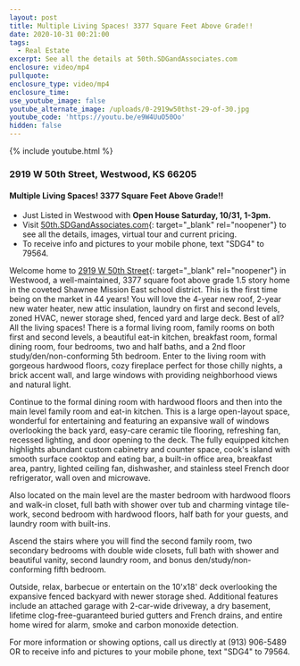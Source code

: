 ```yaml
---
layout: post
title: Multiple Living Spaces! 3377 Square Feet Above Grade!!
date: 2020-10-31 00:21:00
tags:
  - Real Estate
excerpt: See all the details at 50th.SDGandAssociates.com
enclosure: video/mp4
pullquote:
enclosure_type: video/mp4
enclosure_time:
use_youtube_image: false
youtube_alternate_image: /uploads/0-2919w50thst-29-of-30.jpg
youtube_code: 'https://youtu.be/e9W4UuO50Oo'
hidden: false
---
```


{% include youtube.html %}

### 2919 W 50th Street, Westwood, KS 66205

#### Multiple Living Spaces\! 3377 Square Feet Above Grade\!\!

* Just Listed in Westwood with **Open House Saturday, 10/31, 1-3pm.**
* Visit [50](__notset__)[th.SDGandAssociates.com](http://50th.sdgandassociates.com/){: target="_blank" rel="noopener"} to see all the details, images, virtual tour and current pricing.&nbsp;
* To receive info and pictures to your mobile phone, text "SDG4" to 79564.

Welcome home to [2919 W 50th Street](http://50th.sdgandassociates.com){: target="_blank" rel="noopener"} in Westwood, a well-maintained, 3377 square foot above grade 1.5 story home in the coveted Shawnee Mission East school district. This is the first time being on the market in 44 years\! You will love the 4-year new roof, 2-year new water heater, new attic insulation, laundry on first and second levels, zoned HVAC, newer storage shed, fenced yard and large deck. Best of all? All the living spaces\! There is a formal living room, family rooms on both first and second levels, a beautiful eat-in kitchen, breakfast room, formal dining room, four bedrooms, two and half baths, and a 2nd floor study/den/non-conforming 5th bedroom. Enter to the living room with gorgeous hardwood floors, cozy fireplace perfect for those chilly nights, a brick accent wall, and large windows with providing neighborhood views and natural light.

Continue to the formal dining room with hardwood floors and then into the main level family room and eat-in kitchen. This is a large open-layout space, wonderful for entertaining and featuring an expansive wall of windows overlooking the back yard, easy-care ceramic tile flooring, refreshing fan, recessed lighting, and door opening to the deck. The fully equipped kitchen highlights abundant custom cabinetry and counter space, cook's island with smooth surface cooktop and eating bar, a built-in office area, breakfast area, pantry, lighted ceiling fan, dishwasher, and stainless steel French door refrigerator, wall oven and microwave.

Also located on the main level are the master bedroom with hardwood floors and walk-in closet, full bath with shower over tub and charming vintage tile-work, second bedroom with hardwood floors, half bath for your guests, and laundry room with built-ins.

Ascend the stairs where you will find the second family room, two secondary bedrooms with double wide closets, full bath with shower and beautiful vanity, second laundry room, and bonus den/study/non-conforming fifth bedroom.

Outside, relax, barbecue or entertain on the 10'x18' deck overlooking the expansive fenced backyard with newer storage shed. Additional features include an attached garage with 2-car-wide driveway, a dry basement, lifetime clog-free-guaranteed buried gutters and French drains, and entire home wired for alarm, smoke and carbon monoxide detection.

For more information or showing options, call us directly at (913) 906-5489 OR to receive info and pictures to your mobile phone, text "SDG4" to 79564.